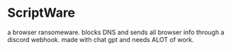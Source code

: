 # ScriptWare
a browser ransomeware. blocks DNS and sends all browser info through a discord webhook. made with chat gpt and needs ALOT of work.
